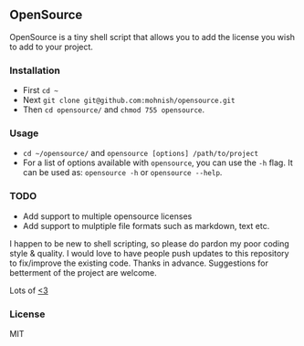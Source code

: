 ## OpenSource

OpenSource is a tiny shell script that allows you to add the license you wish to add to your project.

### Installation

- First `cd ~`
- Next `git clone git@github.com:mohnish/opensource.git`
- Then `cd opensource/` and `chmod 755 opensource`.

### Usage
- `cd ~/opensource/` and `opensource [options] /path/to/project`
- For a list of options available with `opensource`, you can use the `-h` flag.
It can be used as: `opensource -h` or `opensource --help`.


### TODO

- Add support to multiple opensource licenses
- Add support to mulptiple file formats such as markdown, text etc.

I happen to be new to shell scripting, so please do pardon my poor coding style & quality. I would love to have people push updates to this repository to fix/improve the existing code. Thanks in advance. Suggestions for betterment of the project are welcome.

Lots of [<3](http://twitter.com/arrowgunz)


### License

MIT